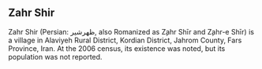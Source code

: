 ## Zahr Shir

Zahr Shir (Persian: ظهرشير‎‎, also Romanized as Z̧ahr Shīr and Z̧ahr-e Shīr) is a village in Alaviyeh Rural District, Kordian District, Jahrom County, Fars Province, Iran. At the 2006 census, its existence was noted, but its population was not reported.